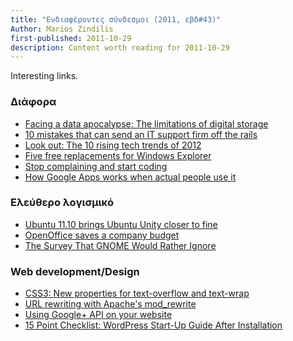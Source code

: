 ```yaml
---
title: "Ενδιαφέροντες σύνδεσμοι (2011, εβδ#43)"
Author: Marios Zindilis
first-published: 2011-10-29
description: Content worth reading for 2011-10-29
---
```


Interesting links.

<!-- read more -->

<h3>Διάφορα</h3>
<ul><li><a href="http://www.techrepublic.com/blog/networking/facing-a-data-apocalypse-the-limitations-of-digital-storage/4859">Facing a data apocalypse: The limitations of digital storage</a></li>
<li><a href="http://www.techrepublic.com/blog/10things/10-mistakes-that-can-send-an-it-support-firm-off-the-rails/2764">10 mistakes that can send an IT support firm off the rails</a></li>
<li><a href="http://www.techrepublic.com/blog/hiner/look-out-the-10-rising-tech-trends-of-2012/9470">Look out: The 10 rising tech trends of 2012</a></li>
<li><a href="http://www.techrepublic.com/blog/five-apps/five-free-replacements-for-windows-explorer/1103">Five free replacements for Windows Explorer</a></li>
<li><a href="http://www.techrepublic.com/blog/app-builder/stop-complaining-and-start-coding/607">Stop complaining and start coding</a></li>
<li><a href="http://www.techrepublic.com/blog/google-in-the-enterprise/how-google-apps-works-when-actual-people-use-it/569">How Google Apps works when actual people use it</a></li>
</ul>

<h3>Ελεύθερο λογισμικό</h3>
<ul><li><a href="http://www.techrepublic.com/blog/opensource/ubuntu-1110-brings-ubuntu-unity-closer-to-fine/3117">Ubuntu 11.10 brings Ubuntu Unity closer to fine</a></li>
<li><a href="http://www.techrepublic.com/blog/opensource/openoffice-saves-a-company-budget/1778">OpenOffice saves a company budget</a></li>
<li><a href="http://www.linuxpromagazine.com/Online/Blogs/Off-the-Beat-Bruce-Byfield-s-Blog/The-Survey-That-GNOME-Would-Rather-Ignore">The Survey That GNOME Would Rather Ignore</a></li>
</ul>

<h3>Web development/Design</h3>
<ul><li><a href="http://www.techrepublic.com/blog/webmaster/css3-new-properties-for-text-overflow-and-text-wrap/774">CSS3: New properties for text-overflow and text-wrap</a></li>
<li><a href="http://www.techrepublic.com/blog/webmaster/url-rewriting-with-apaches-modrewrite/677">URL rewriting with Apache's mod_rewrite</a></li>
<li><a href="http://www.techrepublic.com/blog/australia/using-google-api-on-your-website/121">Using Google+ API on your website</a></li>
<li><a href="http://wpmu.org/15-point-checklist-wordpress-start-up-guide-after-installation/">15 Point Checklist: WordPress Start-Up Guide After Installation</a></li>
</ul>
